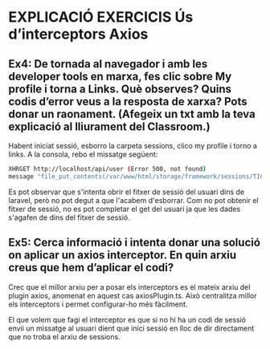 # EXPLICACIÓ EXERCICIS Ús d’interceptors Axios

## Ex4: De tornada al navegador i amb les developer tools en marxa, fes clic sobre My profile i torna a Links. Què observes? Quins codis d’error veus a la resposta de xarxa? Pots donar un raonament. (Afegeix un txt amb la teva explicació al lliurament del Classroom.)

Habent iniciat sessió, esborro la carpeta sessions, clico my profile i torno a links.
A la consola, rebo el missatge següent:
```bash
XHRGET http://localhost/api/user (Error 500, not found)
message	"file_put_contents(/var/www/html/storage/framework/sessions/TIC1MxQ08Ri6ZFEHhF6CKux9LiHfnMuI1eE5B6ao): Failed to open stream: No such file or directory"
```


Es pot observar que s'intenta obrir el fitxer de sessió del usuari dins de laravel, però no pot degut a que l'acabem d'esborrar.
Com no pot obtenir el fitxer de  sessió, no es pot completar el get del usuari ja que les dades s'agafen de dins del fitxer de sessió.

## Ex5: Cerca informació i intenta donar una solució on aplicar un axios interceptor. En quin arxiu creus que hem d’aplicar el codi?

Crec que el millor arxiu per a posar els interceptors es el mateix arxiu del plugin axios, anomenat en aquest cas axiosPlugin.ts. Això centralitza millor els interceptors i permet configurar-ho més fàcilment.

El que volem que fagi el interceptor es que si no hi ha un codi de sessió envii un missatge al usuari dient que inici sessió en lloc de dir directament que no troba el arxiu de sessions.

